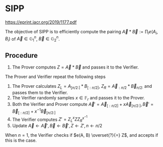 # SIPP

https://eprint.iacr.org/2019/1177.pdf

The objective of SIPP is to efficiently compute the pairing $\vec{A}*\vec{B} := \prod_i e(A_i, B_i)$ of $\vec{A} \in \mathbb{G}_1^n$, $\vec{B} \in \mathbb{G}_2^n$.

## Procedure

1. The Prover computes $Z = \vec{A}*\vec{B}$ and passes it to the Verifier.

The Prover and Verifier repeat the following steps

1. The Prover calculates $Z_L = A_{[n/2:]} * B_{[:n/2]}$, $Z_R = \vec{A}_{:n/2} * \vec{B}_{n/2:}$ and passes them to the Verifier.
2. The Verifier randomly samples $x \in \mathbb{F}_r$ and passes it to the Prover.
3. Both the Verifier and Prover compute $\vec{A}' = \vec{A}_{[:n/2]} + x \vec{A}_{[n/2:]}, \vec{B}' = \vec{B}_{[:n/2]} + x^{-1} \vec{B}_{[n/2:]}$
4. The Verifier computes $Z' = Z_L^x Z Z_R^{x^{-1}}$
5. Update $\vec{A}\leftarrow \vec{A}', \vec{B}\leftarrow \vec{B}', Z \leftarrow Z', n \leftarrow n/2$

When $n = 1$, the Verifier checks if $e(A, B) \overset{?}{=} Z$, and accepts if this is the case.
